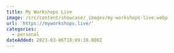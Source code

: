 ```yaml
---
title: My Workshops Live
image: /src/content/showcase/_images/my-workshops-live.webp
url: 'https://myworkshops.live/'
categories:
  - personal
dateAdded: 2023-03-06T18:09:38.000Z
---
```


